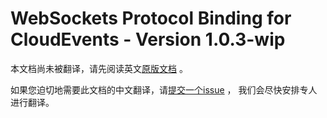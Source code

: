 # WebSockets Protocol Binding for CloudEvents - Version 1.0.3-wip

本文档尚未被翻译，请先阅读英文[原版文档](../../../bindings/websockets-protocol-binding.md) 。

如果您迫切地需要此文档的中文翻译，请[提交一个issue](https://github.com/cloudevents/spec/issues) ，
我们会尽快安排专人进行翻译。